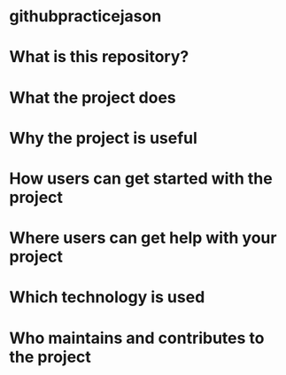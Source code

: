 # githubpracticejason
# What is this repository?

# What the project does

# Why the project is useful

# How users can get started with the project

# Where users can get help with your project

# Which technology is used

# Who maintains and contributes to the project